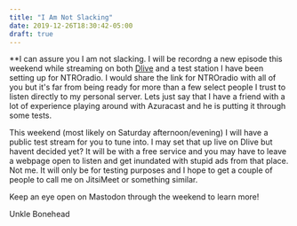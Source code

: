 ```yaml
---
title: "I Am Not Slacking"
date: 2019-12-26T18:30:42-05:00
draft: true
---
```

**I can assure you I am not slacking. I will be recordng a new episode this weekend while streaming on both [Dlive](https://dlive.tv/RealUnkleBonehead) and a test station I have been setting up for NTROradio. I would share the link for NTROradio with all of you but it's far from being ready for more than a few select people I trust to listen directly to my personal server. Lets just say that I have a friend with a lot of experience playing around with Azuracast and he is putting it through some tests. 

This weekend (most likely on Saturday afternoon/evening) I will have a public test stream for you to tune into. I may set that up live on Dlive but havent decided yet? It will be with a free service and you may have to leave a webpage open to listen and get inundated with stupid ads from that place. Not me. It will only be for testing purposes and I hope to get a couple of people to call me on JitsiMeet or something similar. 

Keep an eye open on Mastodon through the weekend to learn more!

Unkle Bonehead